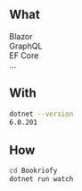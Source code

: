 ## What
Blazor  
GraphQL  
EF Core  
...

## With
```bash
dotnet --version
6.0.201
```

## How
```bash
cd Bookriofy
dotnet run watch
```